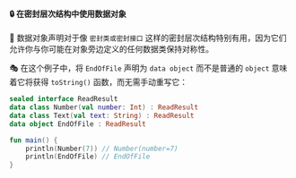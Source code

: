 #### 🔒 在密封层次结构中使用数据对象

🌟 数据对象声明对于像 `密封类或密封接口` 这样的密封层次结构特别有用，因为它们允许你与你可能在对象旁边定义的任何数据类保持对称性。

🎭 在这个例子中，将 `EndOfFile` 声明为 `data object` 而不是普通的 `object` 意味着它将获得 `toString()` 函数，而无需手动重写它：

```kotlin
sealed interface ReadResult
data class Number(val number: Int) : ReadResult
data class Text(val text: String) : ReadResult
data object EndOfFile : ReadResult

fun main() {
    println(Number(7)) // Number(number=7)
    println(EndOfFile) // EndOfFile
}
```